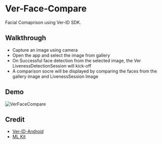 # Ver-Face-Compare

Facial Comaprison using Ver-ID SDK. 

## Walkthrough
* Capture an image using camera
* Open the app and select the image from gallery
* On Successful face detection from the selected image, the Ver LivenessDetectionSession will kick-off
* A comparison socre will be displayed by comparing the faces from the gallery image and LivenessSession Image

## Demo

![VerFaceCompare](https://user-images.githubusercontent.com/9642377/113845322-3ce5cf80-974a-11eb-918a-6b2087b4f4fd.gif)

## Credit

* [Ver-ID-Android](https://github.com/AppliedRecognition/Ver-ID-UI-Android)
* [ML Kit](https://developers.google.com/ml-kit/vision/face-detection/android)
